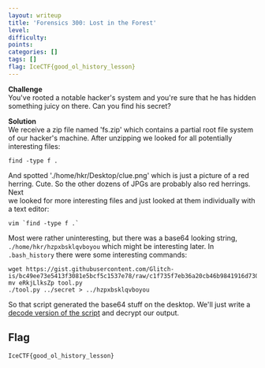 ```yaml
---
layout: writeup
title: 'Forensics 300: Lost in the Forest'
level:
difficulty:
points:
categories: []
tags: []
flag: IceCTF{good_ol_history_lesson}
---
```

**Challenge**  
You've rooted a notable hacker's system and you're sure that he has
hidden something juicy on there. Can you find his secret?

**Solution**  
We receive a zip file named 'fs.zip' which contains a partial root file
system of our hacker's machine. After unzipping we looked for all
potentially interesting files:

    find -type f .

And spotted './home/hkr/Desktop/clue.png' which is just a picture of a
red  
herring. Cute. So the other dozens of JPGs are probably also red
herrings. Next  
we looked for more interesting files and just looked at them
individually with  
a text editor:

    vim `find -type f .`

Most were rather uninteresting, but there was a base64 looking string,  
`./home/hkr/hzpxbsklqvboyou` which might be interesting later. In  
`.bash_history` there were some interesting commands:

    wget https://gist.githubusercontent.com/Glitch-is/bc49ee73e5413f3081e5bcf5c1537e78/raw/c1f735f7eb36a20cb46b9841916d73017b5e46a3/eRkjLlksZp
    mv eRkjLlksZp tool.py
    ./tool.py ../secret > ../hzpxbsklqvboyou

So that script generated the base64 stuff on the desktop. We'll just
write a [decode version of the
script](./writeupfiles/lost-in-the-forest.py) and decrypt our output.

## Flag

    IceCTF{good_ol_history_lesson}


